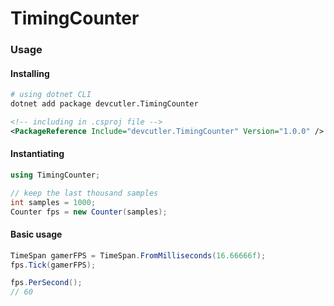 # TimingCounter

### Usage

#### Installing
```sh
# using dotnet CLI
dotnet add package devcutler.TimingCounter
```

```xml
<!-- including in .csproj file -->
<PackageReference Include="devcutler.TimingCounter" Version="1.0.0" />
```

#### Instantiating
```cs
using TimingCounter;

// keep the last thousand samples
int samples = 1000;
Counter fps = new Counter(samples);
```

#### Basic usage
```cs
TimeSpan gamerFPS = TimeSpan.FromMilliseconds(16.66666f);
fps.Tick(gamerFPS);

fps.PerSecond();
// 60
```
